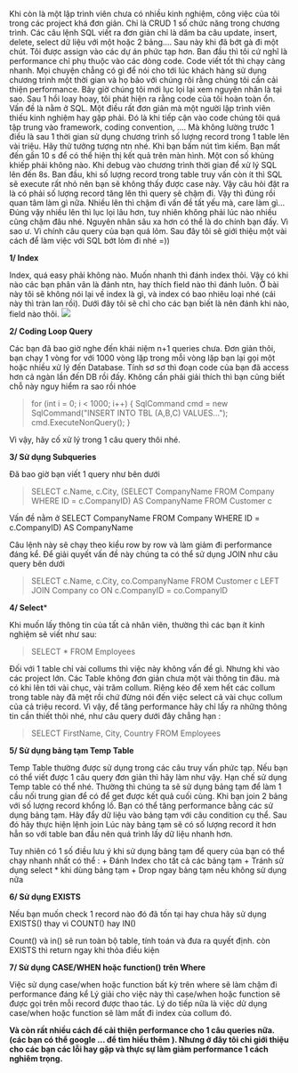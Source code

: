 Khi còn là một lập trình viên chưa có nhiều kinh nghiệm, công việc của tôi trong các project khá đơn giản. Chỉ là CRUD 1 số chức năng trong chương trình. 
Các câu lệnh SQL viết ra đơn giản chỉ là dăm ba câu update, insert, delete, select dữ liệu với một hoặc 2 bảng....
Sau này khi đã bớt gà đi một chút. Tôi được assign vào các dự án phức tạp hơn. Ban đầu thì tôi cứ nghĩ là performance chỉ phụ thuộc vào các dòng code.  Code viết tốt thì chạy càng nhanh. 
Mọi chuyện chẳng có gì để nói cho tới lúc khách hàng sử dụng chương trình một thời gian và họ bảo với chúng rôi rằng chúng tôi cần cải thiện performance. 
Bây giờ chúng tôi mới lục lọi lại xem nguyên nhân là tại sao. Sau 1 hồi loay hoay, tôi phát hiện ra rằng code của tôi hoàn toàn ổn. Vấn đề là nằm ở SQL. 
Một điều rất đơn giản mà một người lập trình viên thiếu kinh nghiệm hay gặp phải. Đó là khi tiếp cận vào code chúng tôi quá tập trung vào framework, coding convention, ....
Mà không lường trước 1 điều là sau 1 thời gian sử dụng chương trình số lượng record trong 1 table lên vài triệu.
Hãy thử tưởng tượng ntn nhé. Khi bạn bấm nút tìm kiếm. Bạn mất đến gần 10 s để có thể hiện thị kết quả trên màn hình. 
Một con số khủng khiếp phải không nào. Khi debug vào chương trình thời gian để xử lý SQL lên đến 8s. 
Ban đầu, khi số lượng record trong table truy vấn còn ít thì SQL sẽ execute rất nhỏ nên bạn sẽ không thấy được case này. 
Vậy câu hỏi đặt ra là có phải số lượng record tăng lên thì query sẽ chậm đi. Vậy thì đúng rồi quan tâm làm gì nữa. Nhiều lên thì chậm đi vấn đề tất yếu mà, care làm gì...
Đúng vậy nhiều lên thì lục lọi lâu hơn, tuy nhiên không phải lúc nào nhiều cũng chậm đâu nhé. Nguyên nhân sâu xa hơn có thể là do chính bạn đấy. Vì sao ư. 
Vì chính câu query của bạn quá lỏm.  Sau đây tôi sẽ giới thiệu một vài cách để làm việc với SQL bớt lỏm đi nhé =))

**1/ Index**

Index, quá easy phải không nào. Muốn nhanh thì đánh index thôi. Vậy có khi nào các bạn phân vân là  đánh ntn, hay thích field nào thì đánh luôn. 
Ở bài này tôi sẽ không nói lại về index là gì, và index có bao nhiêu loại nhé (cái này thì tràn lan rồi). Dưới đây tôi sẽ chỉ cho các bạn biết là nên đánh khi nào, field nào thôi. 
![](https://images.viblo.asia/4d061793-47e9-4a61-a92c-f45154307a75.png)

**2/ Coding Loop Query**

Các bạn đã bao giờ nghe đến khái niệm n+1 queries chưa.  Đơn giản thôi, bạn chạy 1 vòng for với 1000 vòng lặp 
trong mỗi vòng lặp bạn lại gọi một hoặc nhiều xử lý đến Database.  Tính sơ sơ thì đoạn code của bạn đã access hơn cả ngàn lần đến DB rồi đấy. Không cần phải giải thích thì bạn cũng biết chỗ này nguy hiểm ra sao rồi nhóe

> for (int i = 0; i < 1000; i++)
> {
>     SqlCommand cmd = new SqlCommand("INSERT INTO TBL (A,B,C) VALUES...");
>     cmd.ExecuteNonQuery();
> }

Vì vậy, hãy cố xử lý trong 1 câu query thôi nhé.

**3/ Sử dụng Subqueries**

Đã bao giờ bạn viết 1 query như bên dưới   

> SELECT c.Name, 
>        c.City,
>        (SELECT CompanyName FROM Company WHERE ID = c.CompanyID) AS CompanyName 
> FROM Customer c

Vấn đề nằm ở SELECT CompanyName FROM Company WHERE ID = c.CompanyID) AS CompanyName 

Câu lệnh này sẽ chạy theo kiểu row by row và làm giảm đi performance đáng kể. 
Để giải quyết vấn đề này chúng ta có thể sử dụng JOIN như câu query bên dưới 

> SELECT c.Name, 
>        c.City, 
>        co.CompanyName 
> FROM Customer c 
> 	LEFT JOIN Company co
> 		ON c.CompanyID = co.CompanyID
        
**4/ Select***

Khi muốn lấy thông tin của tất cả nhân viên, thường thì các bạn ít kinh nghiệm sẽ viết như sau: 

> SELECT * FROM Employees 

Đối với 1 table chỉ vài collums thì việc này không vấn đề gì. Nhưng khi vào các project lớn. Các Table không đơn giản chưa một vài thông tin đâu. mà có khi lên tới vài chục, vài trăm collum.
Riêng kéo để xem hết các collum trong table này đã mệt rồi chứ đừng nói đến việc select  cả vài chục collum của cả triệu record.
Vì vậy, để tăng performance hãy chỉ lấy ra những thông tin cần thiết thôi nhé, như câu query dưới đây chẳng hạn : 

> SELECT FirstName, City, Country FROM Employees

**5/ Sử dụng bảng tạm Temp Table**

Temp Table thường được sử dụng trong các câu truy vấn phức tạp. Nếu bạn có thể viết được 1 câu query đơn giản thì hãy làm như vậy. Hạn chế sử dụng Temp table có thể nhé.
Thường thì chúng ta sẽ sử dụng bảng tạm để làm 1 cầu nối trung gian để có để get được kết quả cuối cùng.
Khi bạn join 2 bảng với số lượng record khổng lồ. Bạn có thể tăng performance bằng các sử dụng bảng tạm. Hãy đẩy dữ liệu vào bảng tạm với câu condition cụ thể. Sau đó hãy thực hiện lệnh join
Lúc này bảng tạm sẽ có số lượng record ít hơn hẳn so với table ban đầu nên quá trình lấy dữ liệu nhanh hơn.

Tuy nhiên có 1 số điều lưu ý khi sử dụng bảng tạm để query của bạn có thể chạy nhanh nhất có thể :
    + Đánh Index cho tất cả các bảng tạm
    + Tránh sử dụng select * khi dùng bảng tạm
    + Drop ngay bảng tạm nếu không sử dụng nữa
    
**6/ Sử dụng EXISTS**
   
   Nếu bạn muốn check 1 record nào đó đã tốn tại hay chưa hãy sử dụng EXISTS() thay vì COUNT() hay IN() 
   
   Count() và in() sẽ run toàn bộ table, tính toán và đưa ra quyết định. còn EXISTS thì return ngay khi thỏa điều kiện
   
**7/ Sử dụng CASE/WHEN hoặc function() trên Where**
   
   Việc sử dụng case/when hoặc function bất kỳ trên where sẽ làm chậm đi performance đáng kể 
   Lý giải cho việc này thì case/when hoặc function sẽ được gọi trên mỗi record được thao tác.
   Lý do tiếp nữa là việc dử dụng case/when hoặc function sẽ làm mất đi index của collum đó. 
   
   
   
 **Và còn rất nhiều cách để cải thiện performance cho 1 câu queries nữa.(các bạn có thể google ... để tìm hiểu thêm ).  Nhưng ở đây tôi chỉ giới thiệu cho các bạn các lỗi hay gặp và thực sự làm giảm performance 1 cách nghiêm trọng.**